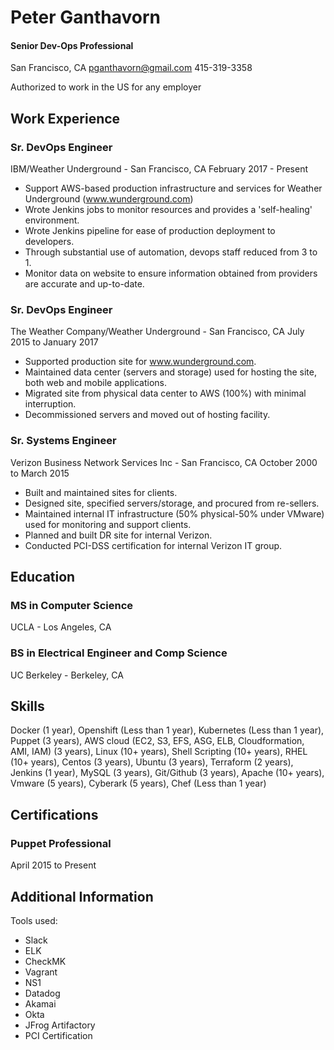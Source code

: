 # Peter Ganthavorn

#### Senior Dev-Ops Professional

  San Francisco, CA
  pganthavorn@gmail.com
  415-319-3358

Authorized to work in the US for any employer

## Work Experience
### Sr. DevOps Engineer
IBM/Weather Underground - San Francisco, CA
February 2017 - Present

- Support AWS-based production infrastructure and services for Weather Underground (www.wunderground.com) 
- Wrote Jenkins jobs to monitor resources and provides a 'self-healing' environment.
- Wrote Jenkins pipeline for ease of production deployment to developers.
- Through substantial use of automation, devops staff reduced from 3 to 1.
- Monitor data on website to ensure information obtained from providers are accurate and up-to-date.

### Sr. DevOps Engineer
The Weather Company/Weather Underground - San Francisco, CA
July 2015 to January 2017

- Supported production site for www.wunderground.com.
- Maintained data center (servers and storage) used for hosting the site, both web and mobile applications. 
- Migrated site from physical data center to AWS (100%) with minimal interruption.
- Decommissioned servers and moved out of hosting facility.

### Sr. Systems Engineer
Verizon Business Network Services Inc - San Francisco, CA
October 2000 to March 2015

- Built and maintained sites for clients.
- Designed site, specified servers/storage, and procured from re-sellers.
- Maintained internal IT infrastructure (50% physical-50% under VMware) used for monitoring and support clients.
- Planned and built DR site for internal Verizon.
- Conducted PCI-DSS certification for internal Verizon IT group.


## Education
### MS in Computer Science
UCLA - Los Angeles, CA

### BS in Electrical Engineer and Comp Science
UC Berkeley - Berkeley, CA

## Skills
Docker (1 year), Openshift (Less than 1 year), Kubernetes (Less than 1 year), Puppet (3 years), AWS cloud (EC2, S3, EFS, ASG, ELB, Cloudformation, AMI, IAM) (3 years), Linux (10+ years), Shell Scripting (10+ years), RHEL (10+ years), Centos (3 years), Ubuntu (3 years), Terraform (2 years), Jenkins (1 year), MySQL (3 years), Git/Github (3 years), Apache (10+ years), Vmware (5 years), Cyberark (5 years), Chef (Less than 1 year)


## Certifications
### Puppet Professional
April 2015 to Present

## Additional Information

Tools used:
 - Slack
 - ELK
 - CheckMK
 - Vagrant
 - NS1
 - Datadog
 - Akamai
 - Okta
 - JFrog Artifactory
 - PCI Certification

